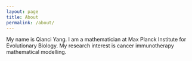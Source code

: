 ```yaml
---
layout: page
title: About
permalink: /about/
---
```


My name is Qianci Yang. I am a mathematician at Max Planck Institute for Evolutionary Biology. My research interest is cancer immunotherapy mathematical modelling.




[jekyll-organization]: https://github.com/jekyll
